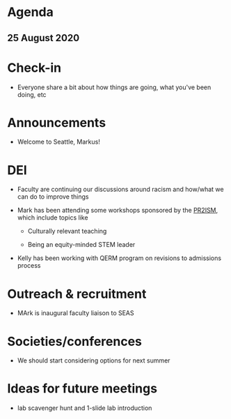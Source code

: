 # Agenda

## 25 August 2020


# Check-in

* Everyone share a bit about how things are going, what you've been doing, etc


# Announcements

* Welcome to Seattle, Markus!


# DEI

* Faculty are continuing our discussions around racism and how/what we can do to improve things

* Mark has been attending some workshops sponsored by the [PR2ISM](https://www.pr2ism.org/), which include topics like

    - Culturally relevant teaching
    
    - Being an equity-minded STEM leader

* Kelly has been working with QERM program on revisions to admissions process


# Outreach & recruitment

* MArk is inaugural faculty liaison to SEAS


# Societies/conferences

* We should start considering options for next summer


# Ideas for future meetings

* lab scavenger hunt and 1-slide lab introduction


